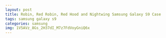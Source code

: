```yaml
---
layout: post
title: Robin, Red Robin, Red Hood and Nightwing Samsung Galaxy S9 Case
tags: samsung galaxy s9
categories: samsung
img: 1V5AVz_8Gs_2H37dI_M7z7FdVoyGniQ6x
---
```

